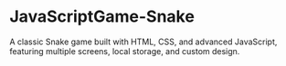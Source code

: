 # JavaScriptGame-Snake
A classic Snake game built with HTML, CSS, and advanced JavaScript, featuring multiple screens, local storage, and custom design.
